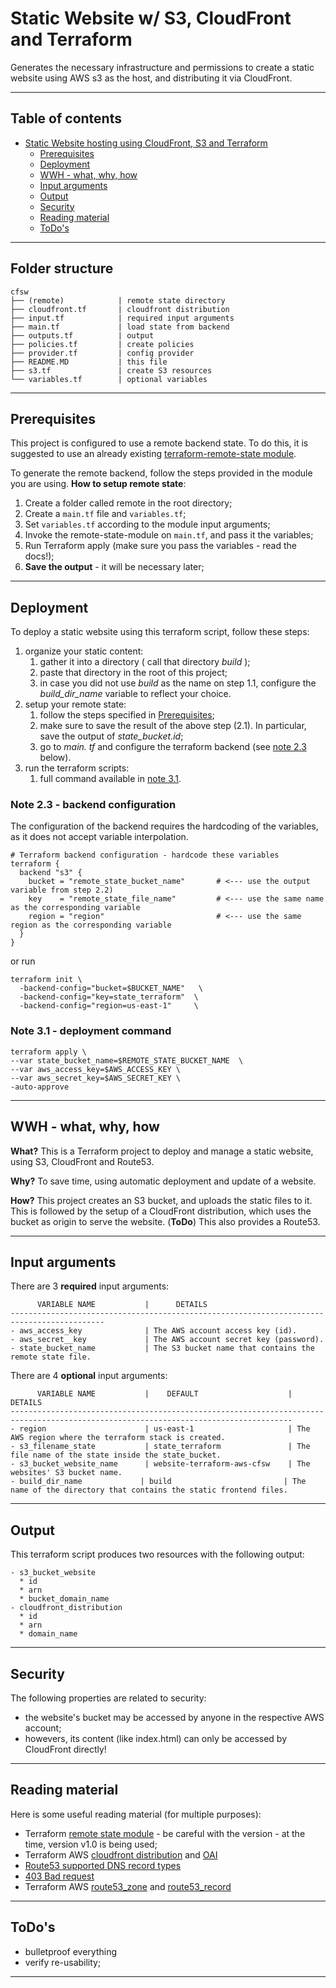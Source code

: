 # Static Website w/ S3, CloudFront and Terraform

Generates the necessary infrastructure and permissions to create a static website using AWS s3 as the host, and distributing it via CloudFront. 
<hr />


## Table of contents
- [Static Website hosting using CloudFront, S3 and Terraform](#static-website-hosting-using-cloudfront-s3-and-terraform)
    - [Prerequisites](#prerequisites)
    - [Deployment](#deployment)
    - [WWH - what, why, how](#wwh---what-why-how)
    - [Input arguments](#input-arguments)
    - [Output](#output)
    - [Security](#security)
    - [Reading material](#reading-material)
    - [ToDo's](#todos)
<hr />


## Folder structure
```
cfsw
├── (remote)            | remote state directory
├── cloudfront.tf       | cloudfront distribution
├── input.tf            | required input arguments
├── main.tf             | load state from backend
├── outputs.tf          | output 
├── policies.tf         | create policies
├── provider.tf         | config provider
├── README.MD           | this file
├── s3.tf               | create S3 resources
└── variables.tf        | optional variables
```
<hr />




## Prerequisites
This project is configured to use a remote backend state. To do this, it is suggested to use an already existing [terraform-remote-state module](https://registry.terraform.io/modules/rafaelmarques7/remote-state/aws/1.1.0).

To generate the remote backend, follow the steps provided in the module you are using. **How to setup remote state**:

1. Create a folder called remote in the root directory;
2. Create a `main.tf` file and `variables.tf`;
3. Set `variables.tf` according to the module input arguments;
4. Invoke the remote-state-module on `main.tf`, and pass it the variables;
2. Run Terraform apply (make sure you pass the variables - read the docs!);
3. **Save the output** - it will be necessary later;
<hr />

## Deployment
To deploy a static website using this terraform script, follow these steps:

1. organize your static content:
    1. gather it into a directory ( call that directory *build* );
    2. paste that directory in the root of this project;
    3. in case you did not use *build* as the name on step 1.1, configure the *build_dir_name* variable to reflect your choice. 
2. setup your remote state:
    1. follow  the steps specified in [Prerequisites](#prerequisites);
    2. make sure to save the result of the above step (2.1). In particular, save the output of *state_bucket.id*;
    3. go to *main. tf* and configure the terraform backend (see [note 2.3](#note-2.3) below).
3. run the terraform scripts:
    1. full command available in [note 3.1](#note-3.1).


### **Note 2.3** - backend configuration

The configuration of the backend requires the hardcoding of the variables, as it does not accept variable interpolation. 
```
# Terraform backend configuration - hardcode these variables
terraform {
  backend "s3" {
    bucket = "remote_state_bucket_name"       # <--- use the output variable from step 2.2)
    key    = "remote_state_file_name"         # <--- use the same name as the corresponding variable
    region = "region"                         # <--- use the same region as the corresponding variable
  }
}
```

or  run 

```
terraform init \
  -backend-config="bucket=$BUCKET_NAME"   \
  -backend-config="key=state_terraform"  \
  -backend-config="region=us-east-1"     \

```

### **Note 3.1** - deployment command
```
terraform apply \
--var state_bucket_name=$REMOTE_STATE_BUCKET_NAME  \
--var aws_access_key=$AWS_ACCESS_KEY \
--var aws_secret_key=$AWS_SECRET_KEY \
-auto-approve
```
<hr />

## WWH - what, why, how
**What?** This is a Terraform project to deploy and manage a static website, using S3, CloudFront and Route53.

**Why?** To save time, using automatic deployment and update of a website. 

**How?** This project creates an S3 bucket, and uploads the static files to it. This is followed by the setup of a CloudFront distribution, which uses the bucket as origin to serve the website. (**ToDo**) This also provides a Route53.

<hr />


## Input arguments
There are 3 **required** input arguments:
```
      VARIABLE NAME           |      DETAILS
-------------------------------------------------------------------------------------------
- aws_access_key              | The AWS account access key (id).
- aws_secret__key             | The AWS account secret key (password).
- state_bucket_name           | The S3 bucket name that contains the remote state file.
```

There are 4 **optional** input arguments:
```
      VARIABLE NAME           |    DEFAULT                    |  DETAILS
-------------------------------------------------------------------------------------------------------------------------------------     
- region                      | us-east-1                     | The AWS region where the terraform stack is created.
- s3_filename_state           | state_terraform               | The file name of the state inside the state_bucket.
- s3_bucket_website_name      | website-terraform-aws-cfsw    | The websites' S3 bucket name.
- build_dir_name             | build                         | The name of the directory that contains the static frontend files.
```

<hr />


## Output 
This terraform script produces two resources with the following output:
```
- s3_bucket_website
  * id                 
  * arn               
  * bucket_domain_name 
- cloudfront_distribution
  * id          
  * arn         
  * domain_name 
```
<hr />


## Security
The following properties are related to security:
  
  * the website's bucket may be accessed by anyone in the respective AWS account;
  * howevers, its content (like index.html) can only be accessed by CloudFront directly!
<hr />

## Reading material
Here is some useful reading material (for multiple purposes):

* Terraform [remote state module](https://registry.terraform.io/modules/rafaelmarques7/remote-state/aws/1.0.0) - be careful with the version - at the time, version v1.0 is being used;
* Terraform AWS [cloudfront distribution](https://www.terraform.io/docs/providers/aws/r/cloudfront_distribution.html) and [OAI](https://www.terraform.io/docs/providers/aws/r/cloudfront_origin_access_identity.html)
* [Route53 supported DNS record types](https://docs.aws.amazon.com/en_us/Route53/latest/DeveloperGuide/ResourceRecordTypes.html)
* [403 Bad request](https://aws.amazon.com/pt/premiumsupport/knowledge-center/resolve-cloudfront-bad-request-error/)
* Terraform AWS [route53_zone](https://www.terraform.io/docs/providers/aws/r/route53_zone.html) and [route53_record](https://www.terraform.io/docs/providers/aws/r/route53_record.html)
<hr />

## ToDo's
  * bulletproof everything
  * verify re-usability;
<hr />